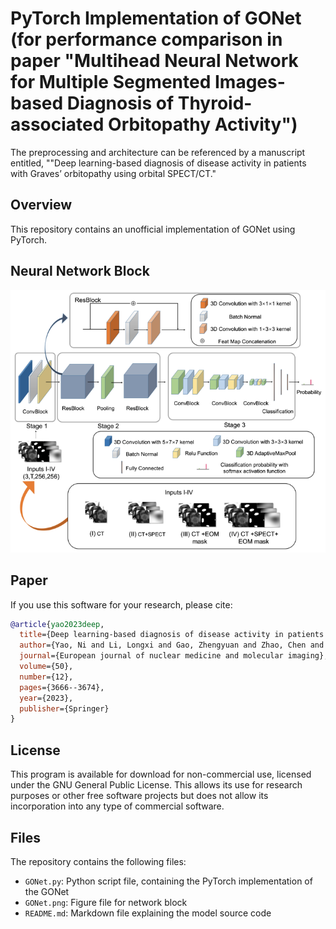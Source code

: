 # PyTorch Implementation of GONet (for performance comparison in paper "Multihead Neural Network for Multiple Segmented Images-based Diagnosis of Thyroid-associated Orbitopathy Activity")
 
The preprocessing and architecture can be referenced by a manuscript entitled, ""Deep learning-based diagnosis of disease activity in patients with Graves’ orbitopathy using orbital SPECT/CT." 

## Overview
This repository contains an unofficial implementation of GONet using PyTorch.<br/>


## Neural Network Block
![Local Image](GONet.png "GONet")
## Paper
If you use this software for your research, please cite:

```bibtex
@article{yao2023deep,
  title={Deep learning-based diagnosis of disease activity in patients with Graves’ orbitopathy using orbital SPECT/CT},
  author={Yao, Ni and Li, Longxi and Gao, Zhengyuan and Zhao, Chen and Li, Yanting and Han, Chuang and Nan, Jiaofen and Zhu, Zelin and Xiao, Yi and Zhu, Fubao and others},
  journal={European journal of nuclear medicine and molecular imaging},
  volume={50},
  number={12},
  pages={3666--3674},
  year={2023},
  publisher={Springer}
}
```

## License
This program is available for download for non-commercial use, licensed under the GNU General Public License. This allows its use for research purposes or other free software projects but does not allow its incorporation into any type of commercial software.

## Files
The repository contains the following files:
- `GONet.py`: Python script file, containing the PyTorch implementation of the GONet
- `GONet.png`: Figure file for network block
- `README.md`: Markdown file explaining the model source code

